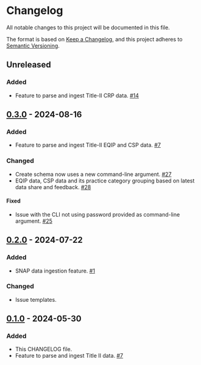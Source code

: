 # Changelog

All notable changes to this project will be documented in this file.

The format is based on [Keep a Changelog](https://keepachangelog.com/en/1.1.0/),
and this project adheres to [Semantic Versioning](https://semver.org/spec/v2.0.0.html).

## Unreleased

### Added

- Feature to parse and ingest Title-II CRP
  data. [#14](https://github.com/policy-design-lab/data-ingestion/issues/14)

## [0.3.0] - 2024-08-16

### Added

- Feature to parse and ingest Title-II EQIP and CSP
  data. [#7](https://github.com/policy-design-lab/data-ingestion/issues/7)

### Changed

- Create schema now uses a new command-line
  argument. [#27](https://github.com/policy-design-lab/data-ingestion/issues/27)
- EQIP data, CSP data and its practice category grouping based on latest data share and
  feedback. [#28](https://github.com/policy-design-lab/data-ingestion/issues/28)

#### Fixed

- Issue with the CLI not using password provided as command-line
  argument. [#25](https://github.com/policy-design-lab/data-ingestion/issues/25)

## [0.2.0] - 2024-07-22

### Added

- SNAP data ingestion feature. [#1](https://github.com/policy-design-lab/data-ingestion/issues/1)

### Changed

- Issue templates.

## [0.1.0] - 2024-05-30

### Added

- This CHANGELOG file.
- Feature to parse and ingest Title II data. [#7](https://github.com/policy-design-lab/data-ingestion/issues/7)

[0.3.0]: https://github.com/policy-design-lab/data-ingestion/compare/0.2.0...0.3.0

[0.2.0]: https://github.com/policy-design-lab/data-ingestion/compare/0.1.0...0.2.0

[0.1.0]: https://github.com/policy-design-lab/data-ingestion/releases/tag/0.1.0
